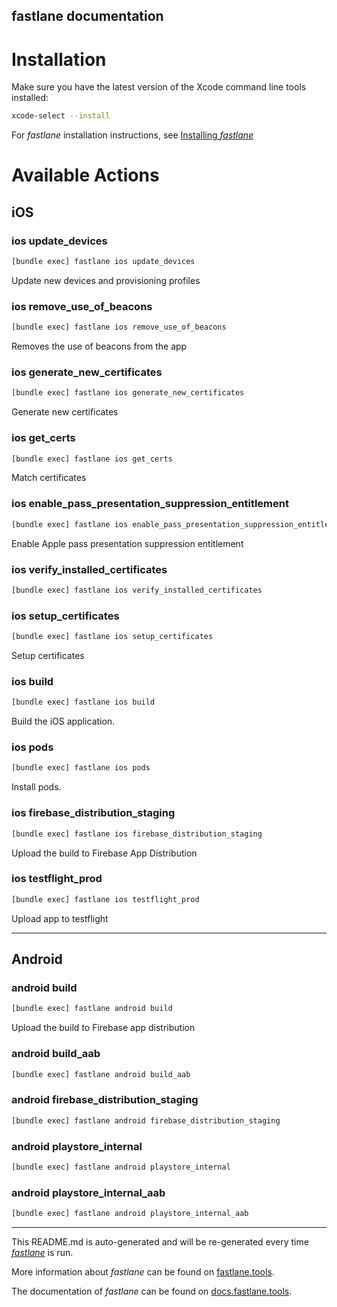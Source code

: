 fastlane documentation
----

# Installation

Make sure you have the latest version of the Xcode command line tools installed:

```sh
xcode-select --install
```

For _fastlane_ installation instructions, see [Installing _fastlane_](https://docs.fastlane.tools/#installing-fastlane)

# Available Actions

## iOS

### ios update_devices

```sh
[bundle exec] fastlane ios update_devices
```

Update new devices and provisioning profiles

### ios remove_use_of_beacons

```sh
[bundle exec] fastlane ios remove_use_of_beacons
```

Removes the use of beacons from the app

### ios generate_new_certificates

```sh
[bundle exec] fastlane ios generate_new_certificates
```

Generate new certificates

### ios get_certs

```sh
[bundle exec] fastlane ios get_certs
```

Match certificates

### ios enable_pass_presentation_suppression_entitlement

```sh
[bundle exec] fastlane ios enable_pass_presentation_suppression_entitlement
```

Enable Apple pass presentation suppression entitlement

### ios verify_installed_certificates

```sh
[bundle exec] fastlane ios verify_installed_certificates
```



### ios setup_certificates

```sh
[bundle exec] fastlane ios setup_certificates
```

Setup certificates

### ios build

```sh
[bundle exec] fastlane ios build
```

Build the iOS application.

### ios pods

```sh
[bundle exec] fastlane ios pods
```

Install pods.

### ios firebase_distribution_staging

```sh
[bundle exec] fastlane ios firebase_distribution_staging
```

Upload the build to Firebase App Distribution

### ios testflight_prod

```sh
[bundle exec] fastlane ios testflight_prod
```

Upload app to testflight

----


## Android

### android build

```sh
[bundle exec] fastlane android build
```

Upload the build to Firebase app distribution

### android build_aab

```sh
[bundle exec] fastlane android build_aab
```



### android firebase_distribution_staging

```sh
[bundle exec] fastlane android firebase_distribution_staging
```



### android playstore_internal

```sh
[bundle exec] fastlane android playstore_internal
```



### android playstore_internal_aab

```sh
[bundle exec] fastlane android playstore_internal_aab
```



----

This README.md is auto-generated and will be re-generated every time [_fastlane_](https://fastlane.tools) is run.

More information about _fastlane_ can be found on [fastlane.tools](https://fastlane.tools).

The documentation of _fastlane_ can be found on [docs.fastlane.tools](https://docs.fastlane.tools).
